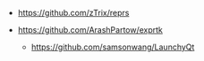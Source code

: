 - https://github.com/zTrix/reprs

- https://github.com/ArashPartow/exprtk
  
  - https://github.com/samsonwang/LaunchyQt

